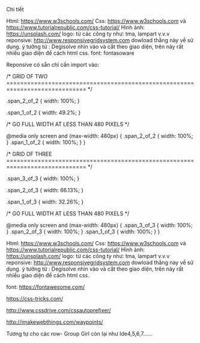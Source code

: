 ﻿Chi tiết

Html: https://www.w3schools.com/
Css: https://www.w3schools.com  và https://www.tutorialrepublic.com/css-tutorial/
Hình ảnh: https://unsplash.com/
logo: từ các công ty như: tma, lampart v.v.v
reponsive: http://www.responsivegridsystem.com dowload thằng này về sử dụng.
ý tưởng từ : Degisolve nhìn vào và cắt theo giao diện, trên này rất nhiều giao diện để cách html css.
font: fontasoware


Reponsive có sẵn chỉ cần import vào:


/*  GRID OF TWO   ============================================================================= */


.span_2_of_2 {
	width: 100%;
}

.span_1_of_2 {
	width: 49.2%;
}

/*  GO FULL WIDTH AT LESS THAN 480 PIXELS */

@media only screen and (max-width: 480px) {
	.span_2_of_2 {
		width: 100%; 
	}
	.span_1_of_2 {
		width: 100%; 
	}
}

/*  GRID OF THREE   ============================================================================= */

	
.span_3_of_3 {
	width: 100%; 
}

.span_2_of_3 {
	width: 66.13%; 
}

.span_1_of_3 {
	width: 32.26%; 
}


/*  GO FULL WIDTH AT LESS THAN 480 PIXELS */

@media only screen and (max-width: 480px) {
	.span_3_of_3 {
		width: 100%; 
	}
	.span_2_of_3 {
		width: 100%; 
	}
	.span_1_of_3 {
		width: 100%;
	}
}

Html: https://www.w3schools.com/ Css: https://www.w3schools.com và https://www.tutorialrepublic.com/css-tutorial/ Hình ảnh: https://unsplash.com/ logo: từ các công ty như: tma, lampart v.v.v reponsive: http://www.responsivegridsystem.com dowload thằng này về sử dụng. ý tưởng từ : Degisolve nhìn vào và cắt theo giao diện, trên này rất nhiều giao diện để cách html css.

font: https://fontawesome.com/

https://css-tricks.com/

http://www.cssdrive.com/cssautoprefixer/

http://imakewebthings.com/waypoints/



Tương tự cho các row- Group Girl còn lại như Ide4,5,6,7......
